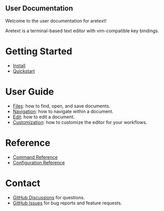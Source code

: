 User Documentation
------------------

Welcome to the user documentation for aretext!

Aretext is a terminal-based text editor with vim-compatible key bindings.

Getting Started
===============

-	[Install](install.md)
-	[Quickstart](quickstart.md)

User Guide
==========

-	[Files](files.md): how to find, open, and save documents.
-	[Navigation](navigation.md): how to navigate within a document.
-	[Edit](edit.md): how to edit a document.
-	[Customization](customization.md): how to customize the editor for your workflows.

Reference
=========

-	[Command Reference](command-reference.md)
-	[Configuration Reference](config-reference.md)

Contact
=======

-	[GitHub Discussions](https://github.com/aretext/aretext/discussions) for questions.
-	[GitHub Issues](https://github.com/aretext/aretext/issues) for bug reports and feature requests.
